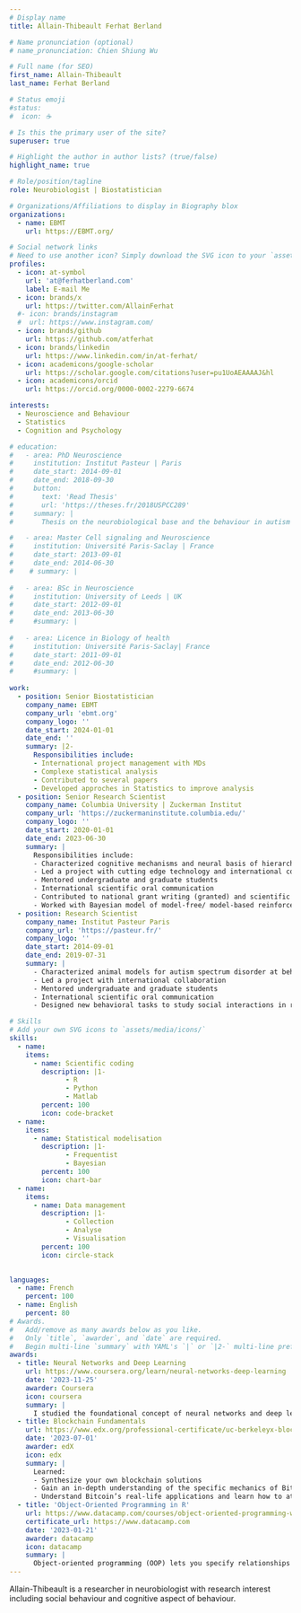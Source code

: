 ```yaml
---
# Display name
title: Allain-Thibeault Ferhat Berland

# Name pronunciation (optional)
# name_pronunciation: Chien Shiung Wu

# Full name (for SEO)
first_name: Allain-Thibeault
last_name: Ferhat Berland

# Status emoji
#status:
#  icon: ☕️

# Is this the primary user of the site?
superuser: true

# Highlight the author in author lists? (true/false)
highlight_name: true

# Role/position/tagline
role: Neurobiologist | Biostatistician

# Organizations/Affiliations to display in Biography blox
organizations:
  - name: EBMT
    url: https://EBMT.org/

# Social network links
# Need to use another icon? Simply download the SVG icon to your `assets/media/icons/` folder.
profiles:
  - icon: at-symbol
    url: 'at@ferhatberland.com'
    label: E-mail Me
  - icon: brands/x
    url: https://twitter.com/AllainFerhat
  #- icon: brands/instagram
  #  url: https://www.instagram.com/
  - icon: brands/github
    url: https://github.com/atferhat
  - icon: brands/linkedin
    url: https://www.linkedin.com/in/at-ferhat/
  - icon: academicons/google-scholar
    url: https://scholar.google.com/citations?user=pu1UoAEAAAAJ&hl
  - icon: academicons/orcid
    url: https://orcid.org/0000-0002-2279-6674

interests:
  - Neuroscience and Behaviour
  - Statistics
  - Cognition and Psychology

# education:
#   - area: PhD Neuroscience
#     institution: Institut Pasteur | Paris
#     date_start: 2014-09-01
#     date_end: 2018-09-30
#     button:
#       text: 'Read Thesis'
#       url: 'https://theses.fr/2018USPCC289'    
#     summary: |
#       Thesis on the neurobiological base and the behaviour in autism model | Supervised by Dr. Elodie Ey 

#   - area: Master Cell signaling and Neuroscience
#     institution: Université Paris-Saclay | France 
#     date_start: 2013-09-01
#     date_end: 2014-06-30
#    # summary: |
     
#   - area: BSc in Neuroscience
#     institution: University of Leeds | UK
#     date_start: 2012-09-01
#     date_end: 2013-06-30
#     #summary: |
    
#   - area: Licence in Biology of health
#     institution: Université Paris-Saclay| France  
#     date_start: 2011-09-01
#     date_end: 2012-06-30
#     #summary: |
      
work:
  - position: Senior Biostatistician
    company_name: EBMT
    company_url: 'ebmt.org'
    company_logo: ''
    date_start: 2024-01-01
    date_end: ''
    summary: |2-
      Responsibilities include:
      - International project management with MDs 
      - Complexe statistical analysis
      - Contributed to several papers
      - Developed approches in Statistics to improve analysis
  - position: Senior Research Scientist
    company_name: Columbia University | Zuckerman Institut 
    company_url: 'https://zuckermaninstitute.columbia.edu/'
    company_logo: ''
    date_start: 2020-01-01
    date_end: 2023-06-30
    summary: |
      Responsibilities include:
      - Characterized cognitive mechanisms and neural basis of hierarchy
      - Led a project with cutting edge technology and international collaboration
      - Mentored undergraduate and graduate students
      - International scientific oral communication
      - Contributed to national grant writing (granted) and scientific papers revisions
      - Worked with Bayesian model of model-free/ model-based reinforcement learning
  - position: Research Scientist
    company_name: Institut Pasteur Paris
    company_url: 'https://pasteur.fr/'
    company_logo: ''
    date_start: 2014-09-01
    date_end: 2019-07-31
    summary: |
      - Characterized animal models for autism spectrum disorder at behavioral, structural and genetic level for new therapeutic target
      - Led a project with international collaboration
      - Mentored undergraduate and graduate students
      - International scientific oral communication
      - Designed new behavioral tasks to study social interactions in rodents

# Skills
# Add your own SVG icons to `assets/media/icons/`
skills:
  - name: 
    items:
      - name: Scientific coding
        description: |1-
              - R
              - Python
              - Matlab
        percent: 100
        icon: code-bracket
  - name: 
    items:
      - name: Statistical modelisation
        description: |1-
              - Frequentist
              - Bayesian
        percent: 100
        icon: chart-bar
  - name: 
    items:
      - name: Data management
        description: |1-
              - Collection
              - Analyse 
              - Visualisation
        percent: 100
        icon: circle-stack
        

languages:
  - name: French
    percent: 100
  - name: English
    percent: 80
# Awards.
#   Add/remove as many awards below as you like.
#   Only `title`, `awarder`, and `date` are required.
#   Begin multi-line `summary` with YAML's `|` or `|2-` multi-line prefix and indent 2 spaces below.
awards:
  - title: Neural Networks and Deep Learning
    url: https://www.coursera.org/learn/neural-networks-deep-learning
    date: '2023-11-25'
    awarder: Coursera
    icon: coursera
    summary: |
      I studied the foundational concept of neural networks and deep learning. By the end, I was familiar with the significant technological trends driving the rise of deep learning; build, train, and apply fully connected deep neural networks; implement efficient (vectorized) neural networks; identify key parameters in a neural network’s architecture; and apply deep learning to your own applications.
  - title: Blockchain Fundamentals
    url: https://www.edx.org/professional-certificate/uc-berkeleyx-blockchain-fundamentals
    date: '2023-07-01'
    awarder: edX
    icon: edx
    summary: |
      Learned:
      - Synthesize your own blockchain solutions
      - Gain an in-depth understanding of the specific mechanics of Bitcoin
      - Understand Bitcoin’s real-life applications and learn how to attack and destroy Bitcoin, Ethereum, smart contracts and Dapps, and alternatives to Bitcoin’s Proof-of-Work consensus algorithm
  - title: 'Object-Oriented Programming in R'
    url: https://www.datacamp.com/courses/object-oriented-programming-with-s3-and-r6-in-r
    certificate_url: https://www.datacamp.com
    date: '2023-01-21'
    awarder: datacamp
    icon: datacamp
    summary: |
      Object-oriented programming (OOP) lets you specify relationships between functions and the objects that they can act on, helping you manage complexity in your code. This is an intermediate level course, providing an introduction to OOP, using the S3 and R6 systems. S3 is a great day-to-day R programming tool that simplifies some of the functions that you write. R6 is especially useful for industry-specific analyses, working with web APIs, and building GUIs.
---
```


<!-- ## About Me -->

Allain-Thibeault is a researcher in neurobiologist with research interest including social behaviour and cognitive aspect of behaviour.

